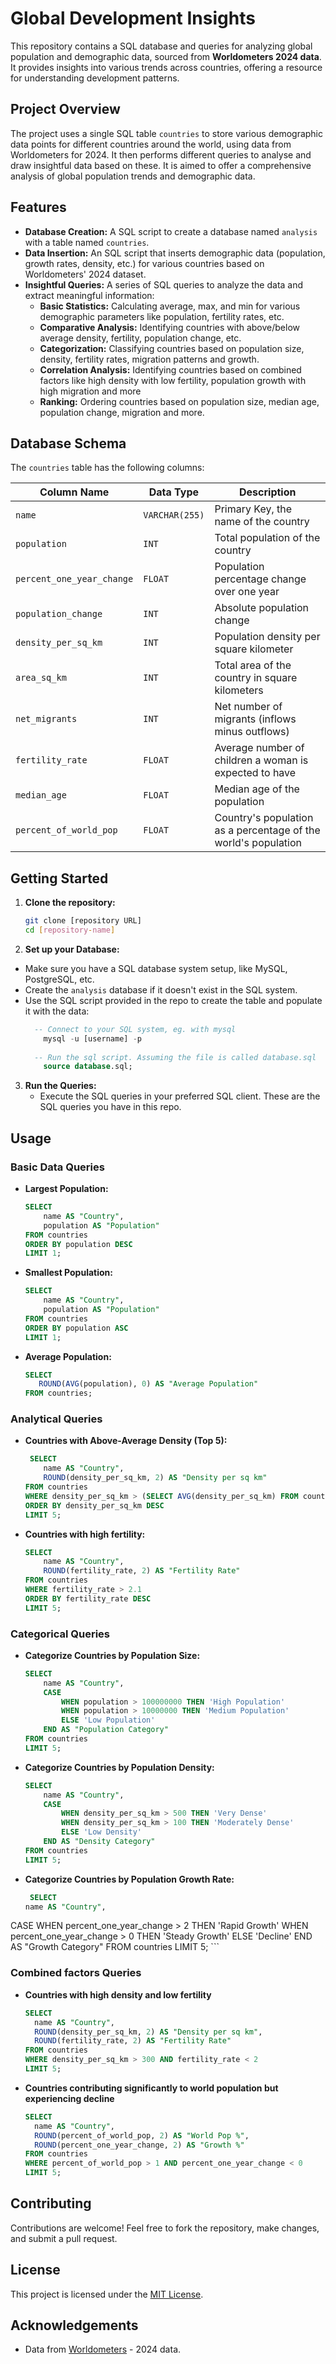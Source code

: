 # Global Development Insights

This repository contains a SQL database and queries for analyzing global population and demographic data, sourced from **Worldometers 2024 data**. It provides insights into various trends across countries, offering a resource for understanding development patterns.

## Project Overview

The project uses a single SQL table `countries` to store various demographic data points for different countries around the world, using data from Worldometers for 2024. It then performs different queries to analyse and draw insightful data based on these. It is aimed to offer a comprehensive analysis of global population trends and demographic data.

## Features

- **Database Creation:** A SQL script to create a database named `analysis` with a table named `countries`.
- **Data Insertion:** An SQL script that inserts demographic data (population, growth rates, density, etc.) for various countries based on Worldometers' 2024 dataset.
- **Insightful Queries:** A series of SQL queries to analyze the data and extract meaningful information:
  - **Basic Statistics:** Calculating average, max, and min for various demographic parameters like population, fertility rates, etc.
  - **Comparative Analysis:** Identifying countries with above/below average density, fertility, population change, etc.
  - **Categorization:** Classifying countries based on population size, density, fertility rates, migration patterns and growth.
  - **Correlation Analysis:** Identifying countries based on combined factors like high density with low fertility, population growth with high migration and more
  - **Ranking:** Ordering countries based on population size, median age, population change, migration and more.

## Database Schema

The `countries` table has the following columns:

| Column Name           | Data Type     | Description                                                      |
|-----------------------|---------------|------------------------------------------------------------------|
| `name`                | `VARCHAR(255)` | Primary Key, the name of the country                             |
| `population`          | `INT`         | Total population of the country                                |
| `percent_one_year_change`| `FLOAT`       | Population percentage change over one year                      |
| `population_change`   | `INT`         | Absolute population change                                      |
| `density_per_sq_km`   | `INT`         | Population density per square kilometer                        |
| `area_sq_km`          | `INT`         | Total area of the country in square kilometers                  |
| `net_migrants`        | `INT`         | Net number of migrants (inflows minus outflows)                  |
| `fertility_rate`      | `FLOAT`       | Average number of children a woman is expected to have          |
| `median_age`          | `FLOAT`       | Median age of the population                                    |
| `percent_of_world_pop`| `FLOAT`       | Country's population as a percentage of the world's population |

## Getting Started

1.  **Clone the repository:**
    ```bash
    git clone [repository URL]
    cd [repository-name]
    ```

2.  **Set up your Database:**
   - Make sure you have a SQL database system setup, like MySQL, PostgreSQL, etc.
   - Create the `analysis` database if it doesn't exist in the SQL system.
   - Use the SQL script provided in the repo to create the table and populate it with the data:
       ```sql
         -- Connect to your SQL system, eg. with mysql
           mysql -u [username] -p
         
         -- Run the sql script. Assuming the file is called database.sql
           source database.sql;
       ```

3.  **Run the Queries:**
    - Execute the SQL queries in your preferred SQL client. These are the SQL queries you have in this repo.

## Usage

### Basic Data Queries

-   **Largest Population:**
    ```sql
    SELECT 
        name AS "Country", 
        population AS "Population"
    FROM countries
    ORDER BY population DESC
    LIMIT 1;
    ```

-   **Smallest Population:**
    ```sql
    SELECT 
        name AS "Country", 
        population AS "Population"
    FROM countries
    ORDER BY population ASC
    LIMIT 1;
    ```

-   **Average Population:**
     ```sql
    SELECT 
        ROUND(AVG(population), 0) AS "Average Population"
    FROM countries;
    ```

### Analytical Queries

-   **Countries with Above-Average Density (Top 5):**
    ```sql
     SELECT 
        name AS "Country", 
        ROUND(density_per_sq_km, 2) AS "Density per sq km"
    FROM countries
    WHERE density_per_sq_km > (SELECT AVG(density_per_sq_km) FROM countries)
    ORDER BY density_per_sq_km DESC
    LIMIT 5;
    ```
-   **Countries with high fertility:**
    ```sql
    SELECT 
        name AS "Country", 
        ROUND(fertility_rate, 2) AS "Fertility Rate"
    FROM countries
    WHERE fertility_rate > 2.1
    ORDER BY fertility_rate DESC
    LIMIT 5;
    ```

### Categorical Queries

-   **Categorize Countries by Population Size:**
    ```sql
    SELECT
        name AS "Country",
        CASE
            WHEN population > 100000000 THEN 'High Population'
            WHEN population > 10000000 THEN 'Medium Population'
            ELSE 'Low Population'
        END AS "Population Category"
    FROM countries
    LIMIT 5;
    ```

-   **Categorize Countries by Population Density:**
    ```sql
    SELECT 
        name AS "Country",
        CASE
            WHEN density_per_sq_km > 500 THEN 'Very Dense'
            WHEN density_per_sq_km > 100 THEN 'Moderately Dense'
            ELSE 'Low Density'
        END AS "Density Category"
    FROM countries
    LIMIT 5;
    ```

-   **Categorize Countries by Population Growth Rate:**
    ```sql
     SELECT 
    name AS "Country",
   CASE
       WHEN percent_one_year_change > 2 THEN 'Rapid Growth'
        WHEN percent_one_year_change > 0 THEN 'Steady Growth'
       ELSE 'Decline'
   END AS "Growth Category"
FROM countries
LIMIT 5;
    ```

### Combined factors Queries

-   **Countries with high density and low fertility**
    ```sql
    SELECT
      name AS "Country",
      ROUND(density_per_sq_km, 2) AS "Density per sq km",
      ROUND(fertility_rate, 2) AS "Fertility Rate"
    FROM countries
    WHERE density_per_sq_km > 300 AND fertility_rate < 2
    LIMIT 5;
    ```
-   **Countries contributing significantly to world population but experiencing decline**
    ```sql
    SELECT
      name AS "Country",
      ROUND(percent_of_world_pop, 2) AS "World Pop %",
      ROUND(percent_one_year_change, 2) AS "Growth %"
    FROM countries
    WHERE percent_of_world_pop > 1 AND percent_one_year_change < 0
    LIMIT 5;
    ```

## Contributing

Contributions are welcome! Feel free to fork the repository, make changes, and submit a pull request.

## License

This project is licensed under the [MIT License](LICENSE).

## Acknowledgements
- Data from [Worldometers](https://www.worldometers.info/world-population/population-by-country/) - 2024 data.
